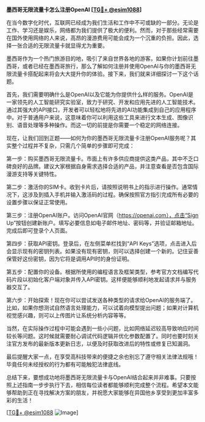 **墨西哥无限流量卡怎么注册OpenAI [[TG💪+ @esim1088](https://t.me/s/esim1088)]**

在当今数字化时代，互联网已经成为我们生活和工作中不可或缺的一部分。无论是工作、学习还是娱乐，网络都为我们提供了极大的便利。然而，对于那些经常需要在国外使用网络的人来说，高昂的漫游费用可能会成为一个沉重的负担。因此，选择一张合适的无限流量卡就显得尤为重要。

墨西哥作为一个热门旅游目的地，吸引了来自世界各地的游客。如果你计划前往墨西哥，或者已经在墨西哥旅行，那么了解如何注册并使用OpenAI与你的墨西哥无限流量卡搭配起来将会大大提升你的体验。接下来，我们就来详细探讨一下这个话题。

首先，我们需要明确什么是OpenAI以及它能为你提供什么样的服务。OpenAI是一家领先的人工智能研究实验室，致力于研究、开发和应用先进的人工智能技术。通过其强大的API接口，开发者可以轻松地将先进的AI功能集成到自己的应用程序中。对于普通用户来说，这意味着你可以利用这些工具来进行文本生成、图像识别、语音处理等多种操作。而这一切的前提是你需要一个稳定的网络连接。

现在，让我们回到正题——如何为你的墨西哥无限流量卡注册OpenAI服务呢？其实整个过程并不复杂，只需几个简单的步骤即可完成：

第一步：购买墨西哥无限流量卡。市面上有许多供应商提供这类产品，其中不乏口碑良好的品牌。建议大家根据自身需求选择合适的产品，并注意查看是否包含国际漫游支持等关键特性。

第二步：激活你的SIM卡。收到卡片后，请按照说明书上的指示进行操作。通常情况下，这涉及到插入手机并输入激活码的过程。确保按照官方指引完成所有必要的设置步骤以保证正常使用。

第三步：注册OpenAI账户。访问OpenAI官网（https://openai.com），点击“Sign Up”按钮创建新账户。填写必要信息如电子邮件地址、密码等，并验证邮箱地址。完成后即可登录个人页面。

第四步：获取API密钥。登录后，在左侧菜单栏找到“API Keys”选项，点击进入后会显示现有的密钥列表。如果没有现有密钥，则可以选择创建一个新的。记住妥善保管好这份密钥，因为它将是调用API时的身份证明。

第五步：配置你的设备。根据所使用的编程语言及框架类型，参考官方文档编写代码片段以初始化客户端对象并传入API密钥。这样便能够顺利地发起请求并与服务器交互了。

第六步：开始探索！现在你可以尝试发送各种类型的请求给OpenAI的服务端了。比如，如果你想测试自然语言处理能力，可以试着向模型提出问题；如果对计算机视觉感兴趣，则可以上传图片让系统分析内容等等。

当然，在实际操作过程中可能会遇到一些小问题，比如网络延迟较高导致响应时间较长等问题。这时候就需要耐心调试代码逻辑并优化参数配置了。同时也要时刻关注官方发布的最新版本更新日志，以便及时获取改进后的特性或修复已知漏洞。

最后提醒大家一点，在享受高科技带来的便捷之余也别忘了遵守相关法律法规哦！毕竟任何未经授权的行为都有可能触犯法律底线。

总结下来，要想成功地将墨西哥无限流量卡与OpenAI结合起来并非难事。只要按照上述指南一步步执行下去，相信每位读者都能够顺利完成整个流程。希望本文能够帮助到正在寻找解决方案的朋友，并祝愿大家能够在异国他乡享受到更加丰富多彩的生活！

[[TG💪+ @esim1088](https://t.me/s/esim1088) ![Image](https://i.postimg.cc/4NQfJmqS/Snipaste-2025-05-13-00-14-12.png)]
